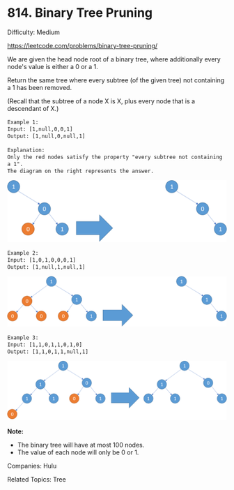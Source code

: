 # 814. Binary Tree Pruning

Difficulty: Medium

https://leetcode.com/problems/binary-tree-pruning/

We are given the head node root of a binary tree, where additionally every node's value is either a 0 or a 1.

Return the same tree where every subtree (of the given tree) not containing a 1 has been removed.

(Recall that the subtree of a node X is X, plus every node that is a descendant of X.)
```
Example 1:
Input: [1,null,0,0,1]
Output: [1,null,0,null,1]
 
Explanation: 
Only the red nodes satisfy the property "every subtree not containing a 1".
The diagram on the right represents the answer.
```
![alt text](binaryTreePruning1.png)
```
Example 2:
Input: [1,0,1,0,0,0,1]
Output: [1,null,1,null,1]
```
![alt text](binaryTreePruning2.png)
```
Example 3:
Input: [1,1,0,1,1,0,1,0]
Output: [1,1,0,1,1,null,1]
```
![alt text](binaryTreePruning3.png)

**Note:**

* The binary tree will have at most 100 nodes.
* The value of each node will only be 0 or 1.

Companies: Hulu

Related Topics: Tree

